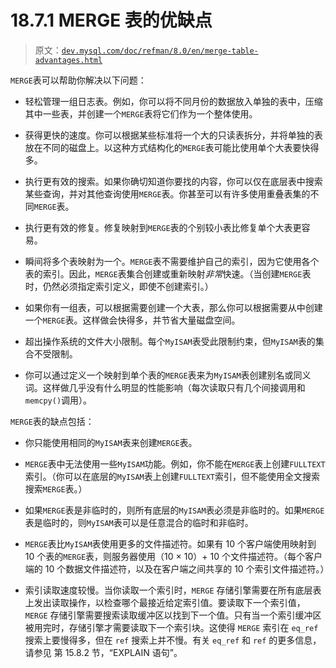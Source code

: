 # 18.7.1 MERGE 表的优缺点

> 原文：[`dev.mysql.com/doc/refman/8.0/en/merge-table-advantages.html`](https://dev.mysql.com/doc/refman/8.0/en/merge-table-advantages.html)

`MERGE`表可以帮助你解决以下问题：

+   轻松管理一组日志表。例如，你可以将不同月份的数据放入单独的表中，压缩其中一些表，并创建一个`MERGE`表将它们作为一个整体使用。

+   获得更快的速度。你可以根据某些标准将一个大的只读表拆分，并将单独的表放在不同的磁盘上。以这种方式结构化的`MERGE`表可能比使用单个大表要快得多。

+   执行更有效的搜索。如果你确切知道你要找的内容，你可以仅在底层表中搜索某些查询，并对其他查询使用`MERGE`表。你甚至可以有许多使用重叠表集的不同`MERGE`表。

+   执行更有效的修复。修复映射到`MERGE`表的个别较小表比修复单个大表更容易。

+   瞬间将多个表映射为一个。`MERGE`表不需要维护自己的索引，因为它使用各个表的索引。因此，`MERGE`表集合创建或重新映射*非常*快速。（当创建`MERGE`表时，仍然必须指定索引定义，即使不创建索引。）

+   如果你有一组表，可以根据需要创建一个大表，那么你可以根据需要从中创建一个`MERGE`表。这样做会快得多，并节省大量磁盘空间。

+   超出操作系统的文件大小限制。每个`MyISAM`表受此限制约束，但`MyISAM`表的集合不受限制。

+   你可以通过定义一个映射到单个表的`MERGE`表来为`MyISAM`表创建别名或同义词。这样做几乎没有什么明显的性能影响（每次读取只有几个间接调用和`memcpy()`调用）。

`MERGE`表的缺点包括：

+   你只能使用相同的`MyISAM`表来创建`MERGE`表。

+   `MERGE`表中无法使用一些`MyISAM`功能。例如，你不能在`MERGE`表上创建`FULLTEXT`索引。（你可以在底层的`MyISAM`表上创建`FULLTEXT`索引，但不能使用全文搜索搜索`MERGE`表。）

+   如果`MERGE`表是非临时的，则所有底层的`MyISAM`表必须是非临时的。如果`MERGE`表是临时的，则`MyISAM`表可以是任意混合的临时和非临时。

+   `MERGE`表比`MyISAM`表使用更多的文件描述符。如果有 10 个客户端使用映射到 10 个表的`MERGE`表，则服务器使用（10 × 10）+ 10 个文件描述符。（每个客户端的 10 个数据文件描述符，以及在客户端之间共享的 10 个索引文件描述符。）

+   索引读取速度较慢。当你读取一个索引时，`MERGE` 存储引擎需要在所有底层表上发出读取操作，以检查哪个最接近给定索引值。要读取下一个索引值，`MERGE` 存储引擎需要搜索读取缓冲区以找到下一个值。只有当一个索引缓冲区被用完时，存储引擎才需要读取下一个索引块。这使得 `MERGE` 索引在 `eq_ref` 搜索上要慢得多，但在 `ref` 搜索上并不慢。有关 `eq_ref` 和 `ref` 的更多信息，请参见 第 15.8.2 节，“EXPLAIN 语句”。
